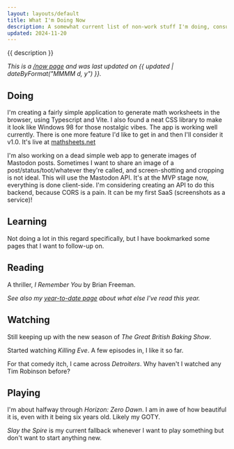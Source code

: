 ```yaml
---
layout: layouts/default
title: What I'm Doing Now
description: A somewhat current list of non-work stuff I'm doing, consuming, or being entertained by.
updated: 2024-11-20
---
```


{{ description }}

_This is a [/now page](https://nownownow.com/about) and was last updated on {{ updated | dateByFormat("MMMM d, y") }}._

## Doing

I'm creating a fairly simple application to generate math worksheets in the browser, using Typescript and Vite. I also found a neat CSS library to make it look like Windows 98 for those nostalgic vibes. The app is working well currently. There is one more feature I'd like to get in and then I'll consider it v1.0. It's live at [mathsheets.net](https://www.mathsheets.net)

I'm also working on a dead simple web app to generate images of Mastodon posts. Sometimes I want to share an image of a post/status/toot/whatever they're called, and screen-shotting and cropping is not ideal. This will use the Mastodon API. It's at the MVP stage now, everything is done client-side. I'm considering creating an API to do this backend, because CORS is a pain. It can be my first SaaS (screenshots as a service)!

## Learning

Not doing a lot in this regard specifically, but I have bookmarked some pages that I want to follow-up on.

## Reading

A thriller, _I Remember You_ by Brian Freeman.

_See also my [year-to-date page](/posts/2024/books-of-2024/) about what else I've read this year._

## Watching

Still keeping up with the new season of _The Great British Baking Show_.

Started watching _Killing Eve_. A few episodes in, I like it so far.

For that comedy itch, I came across _Detroiters_. Why haven't I watched any Tim Robinson before?

## Playing

I'm about halfway through _Horizon: Zero Dawn_. I am in awe of how beautiful it is, even with it being six years old. Likely my GOTY.

_Slay the Spire_ is my current fallback whenever I want to play something but don't want to start anything new.
